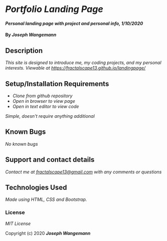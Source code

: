 # _Portfolio Landing Page_

#### _Personal landing page with project and personal info, 1/10/2020_

#### By _**Joseph Wangemann**_

## Description

_This site is designed to introduce me, my coding projects, and my personal interests. Viewable at https://fractalscape13.github.io/landingpage/_

## Setup/Installation Requirements

* _Clone from github repository_
* _Open in browser to view page_
* _Open in text editor to view code_

_Simple, doesn't require anything additional_

## Known Bugs

_No known bugs_

## Support and contact details

_Contact me at fractalscape13@gmail.com with any comments or questions_

## Technologies Used

_Made using HTML, CSS and Bootstrap._

### License

*MIT License*

Copyright (c) 2020 **_Joseph Wangemann_**
